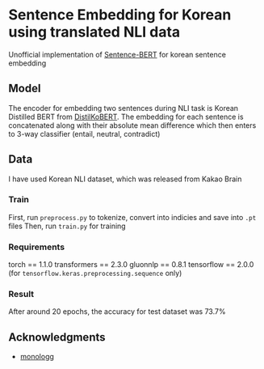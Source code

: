 # Sentence Embedding for Korean using translated NLI data
Unofficial implementation of [Sentence-BERT](https://arxiv.org/pdf/1908.10084.pdf) for korean sentence embedding

## Model
The encoder for embedding two sentences during NLI task is Korean Distilled BERT from [DistilKoBERT](https://github.com/monologg/DistilKoBERT). The embedding for each sentence is concatenated along with their absolute mean difference which then enters to 3-way classifier (entail, neutral, contradict)

## Data
I have used Korean NLI dataset, which was released from Kakao Brain

### Train
First, run `preprocess.py` to tokenize, convert into indicies and save into `.pt` files
Then, run `train.py` for training


### Requirements
torch == 1.1.0
transformers == 2.3.0
gluonnlp == 0.8.1
tensorflow == 2.0.0 (for `tensorflow.keras.preprocessing.sequence` only)

### Result
After around 20 epochs, the accuracy for test dataset was 73.7%

## Acknowledgments

* [monologg](https://github.com/monologg)